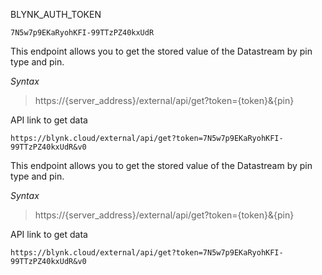 BLYNK_AUTH_TOKEN 

```
7N5w7p9EKaRyohKFI-99TTzPZ40kxUdR
```



This endpoint allows you to get the stored value of the Datastream by pin type and pin.

*Syntax*

> https://{server_address}/external/api/get?token={token}&{pin}

API link to get data

```
https://blynk.cloud/external/api/get?token=7N5w7p9EKaRyohKFI-99TTzPZ40kxUdR&v0
```

This endpoint allows you to get the stored value of the Datastream by pin type and pin.

*Syntax*

> https://{server_address}/external/api/get?token={token}&{pin}

API link to get data

```
https://blynk.cloud/external/api/get?token=7N5w7p9EKaRyohKFI-99TTzPZ40kxUdR&v0
```
